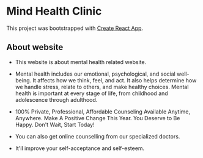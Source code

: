 # Mind Health Clinic

This project was bootstrapped with [Create React App](https://mind-health-clinic.firebaseapp.com/).

## About website

* This website is about mental health related website.

* Mental health includes our emotional, psychological, and social well-being. It affects how we think, feel, and act. It also helps determine how we handle stress, relate to others, and make healthy choices. Mental health is important at every stage of life, from childhood and adolescence through adulthood.

* 100% Private, Professional, Affordable Counseling Available Anytime, Anywhere. Make A Positive Change This Year. You Deserve to Be Happy. Don't Wait, Start Today!

* You can also get online counselling from our specialized doctors.

* It'll improve your self-acceptance and self-esteem.


